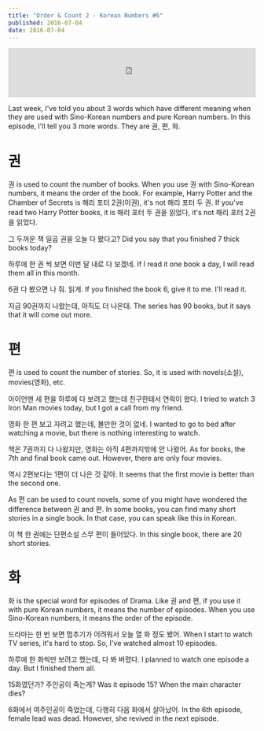 ```yaml
---
title: "Order & Count 2 - Korean Numbers #6"
published: 2016-07-04
date: 2016-07-04
---
```

<iframe id="audio_iframe" src="https://www.podbean.com/media/player/tumgk-60ad32?skin=12" width="100%" height="100" frameborder="0" scrolling="no"></iframe>

Last week, I've told you about 3 words which have different meaning when they are used with Sino-Korean numbers and pure Korean numbers. In this episode, I'll tell you 3 more words. They are 권, 편, 화.

#  권

권 is used to count the number of books. When you use 권 with Sino-Korean numbers, it means the order of the book. For example, Harry Potter and the Chamber of Secrets is 해리 포터 2권(이권), it's not 해리 포터 두 권. If you've read two Harry Potter books, it is 해리 포터 두 권을 읽었다, it's not 해리 포터 2권을 읽었다. 

그 두꺼운 책 일곱 권을 오늘 다 봤다고?
Did you say that you finished 7 thick books today?

하루에 한 권 씩 보면 이번 달 내로 다 보겠네.
If I read it one book a day, I will read them all in this month. 


6권 다 봤으면 나 줘. 읽게. 
If you finished the book 6, give it to me. I'll read it. 

지금 90권까지 나왔는데, 아직도 더 나온대.
The series has 90 books, but it says that it will come out more. 


#  편

편 is used to count the number of stories. So, it is used with novels(소설), movies(영화), etc. 

아이언맨 세 편을 하루에 다 보려고 했는데 친구한테서 연락이 왔다. 
I tried to watch 3 Iron Man movies today, but I got a call from my friend. 

영화 한 편 보고 자려고 했는데, 볼만한 것이 없네.
I wanted to go to bed after watching a movie, but there is nothing interesting to watch. 


책은 7권까지 다 나왔지만, 영화는 아직 4편까지밖에 안 나왔어. 
As for books, the 7th and final book came out. However, there are only four movies. 

역시 2편보다는 1편이 더 나은 것 같아. 
It seems that the first movie is better than the second one. 

As 편 can be used to count novels, some of you might have wondered the difference between 권 and 편. In some books, you can find many short stories in a single book. In that case, you can speak like this in Korean. 

이 책 한 권에는 단편소설 스무 편이 들어있다. 
In this single book, there are 20 short stories. 


#  화

화 is the special word for episodes of Drama. Like 권 and 편, if you use it with pure Korean numbers, it means the number of episodes. When you use Sino-Korean numbers, it means the order of the episode. 

드라마는 한 번 보면 멈추기가 어려워서 오늘 열 화 정도 봤어.
When I start to watch TV series, it's hard to stop. So, I've watched almost 10 episodes. 

하루에 한 화씩만 보려고 했는데, 다 봐 버렸다. 
I planned to watch one episode a day. But I finished them all. 


15화였던가? 주인공이 죽는게?
Was it episode 15? When the main character dies?

6화에서 여주인공이 죽었는데, 다행히 다음 화에서 살아났어. 
In the 6th episode, female lead was dead. However, she revived in the next episode. 

